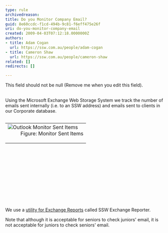 ```yaml
---
type: rule
archivedreason: 
title: Do you Monitor Company Email?
guid: 8e60ccdc-f1cd-494b-9c81-f6eff475e26f
uri: do-you-monitor-company-email
created: 2009-04-03T07:12:18.0000000Z
authors:
- title: Adam Cogan
  url: https://ssw.com.au/people/adam-cogan
- title: Cameron Shaw
  url: https://ssw.com.au/people/cameron-shaw
related: []
redirects: []

---
```



This field should not be null (Remove me when you edit this field).
<br><excerpt class='endintro'></excerpt><br>
<p>Using the Microsoft Exchange Web Storage System we track the number of emails sent internally (i.e. to an SSW address) and emails sent to clients in our Corporate database.</p>
<p>
<table width="20%" align="left">
<tbody>
<tr>
<td>
<dl class="image">
<dt><img style="border-right&#58;0px solid;border-top&#58;0px solid;border-left&#58;0px solid;border-bottom&#58;0px solid;" alt="Outlook Monitor Sent Items" src="/Standards/Communication/RulesToBetterEmail/PublishingImages/OutlookMonitorSentItems.gif" border="0" /> 
<dd>Figure&#58; Monitor Sent Items</dd></dl></td></tr></tbody></table></p>
<p>&#160;</p>
<p>&#160;</p>
<p>&#160;</p>
<p>&#160;</p>
<p>&#160;</p>
<p>&#160;</p>
<p>We use a <a href="http&#58;//www.ssw.com.au/ssw/ExchangeReporter/">utility for Exchange Reports</a> called SSW Exchange Reporter.</p>
<p>Note that although it is acceptable for seniors to check juniors' email, it is not acceptable for juniors to check seniors' email.</p>


